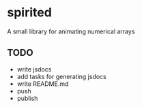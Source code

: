 # spirited

A small library for animating numerical arrays

## TODO

* write jsdocs
* add tasks for generating jsdocs
* write README.md
* push
* publish
